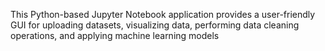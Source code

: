 This Python-based Jupyter Notebook application provides a user-friendly GUI for uploading datasets, visualizing data, performing data cleaning operations, and applying machine learning models
